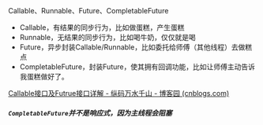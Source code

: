 Callable、Runnable、Future、CompletableFuture

- Callable，有结果的同步行为，比如做蛋糕，产生蛋糕
- Runnable，无结果的同步行为，比如喝牛奶，仅仅就是喝
- Future，异步封装Callable/Runnable，比如委托给师傅（其他线程）去做糕点
-  CompletableFuture，封装Future，使其拥有回调功能，比如让师傅主动告诉我蛋糕做好了。



 [Callable接口及Futrue接口详解 - 纵码万水千山 - 博客园 (cnblogs.com)](https://www.cnblogs.com/guanbin-529/p/11784914.html#_label1_2) 



##### `CompletableFuture`并不是响应式，因为主线程会阻塞

